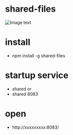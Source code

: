 # shared-files

![Image text](https://laof.github.io/home/static/images/shared.png)

# install

- npm install -g shared-files
# startup service

- shared or
- shared 8083
# open

- http://xxxxxxxxx:8083/
